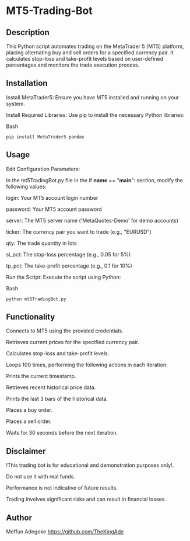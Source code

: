 # MT5-Trading-Bot

## Description

This Python script automates trading on the MetaTrader 5 (MT5) platform, placing alternating buy and sell orders for a specified currency pair. It calculates stop-loss and take-profit levels based on user-defined percentages and monitors the trade execution process.

## Installation

Install MetaTrader5: Ensure you have MT5 installed and running on your system.

Install Required Libraries: Use pip to install the necessary Python libraries:

Bash

<code>pip install MetaTrader5 pandas</code>

## Usage

Edit Configuration Parameters:

In the mt5TradingBot.py file in the if __name__ == "__main__": section, modify the following values:


login: Your MT5 account login number

password: Your MT5 account password

server: The MT5 server name ('MetaQuotes-Demo' for demo accounts)

ticker: The currency pair you want to trade (e.g., "EURUSD")

qty: The trade quantity in lots

sl_pct: The stop-loss percentage (e.g., 0.05 for 5%)

tp_pct: The take-profit percentage (e.g., 0.1 for 10%)

Run the Script: Execute the script using Python:

Bash

<code>python mt5TradingBot.py</code>

## Functionality

Connects to MT5 using the provided credentials.

Retrieves current prices for the specified currency pair.

Calculates stop-loss and take-profit levels.

Loops 100 times, performing the following actions in each iteration:

Prints the current timestamp.

Retrieves recent historical price data.

Prints the last 3 bars of the historical data.

Places a buy order.

Places a sell order.

Waits for 30 seconds before the next iteration.

## Disclaimer

!This trading bot is for educational and demonstration purposes only!.

Do not use it with real funds.

Performance is not indicative of future results.

Trading involves significant risks and can result in financial losses.

## Author

Meffun Adegoke https://github.com/TheKingAde
